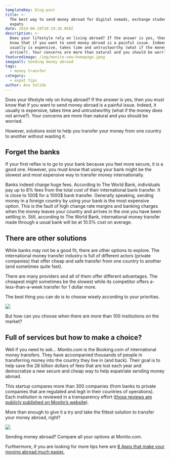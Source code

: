 ```yaml
---
templateKey: blog-post
title: >-
  The best way to send money abroad for digital nomads, exchange students and
  expats
date: 2019-06-19T19:19:36.050Z
description: >-
  Does your lifestyle rely on living abroad? If the answer is yes, then you must
  know that if you want to send money abroad is a painful issue. Indeed, it
  usually is expensive, takes time and untrustworthy (what if the money does not
  arrive?). Your concerns are more than natural and you should be worried.
featuredimage: /img/monito-new-homepage.jpeg
imagealt: Sending money abroad
tags:
  - money transfer
category:
  - expat tips
author: Ana Salido
---
```

Does your lifestyle rely on living abroad? If the answer is yes, then you must know that if you want to send money abroad is a painful issue. Indeed, it usually is expensive, takes time and untrustworthy (what if the money does not arrive?). Your concerns are more than natural and you should be worried.

However, solutions exist to help you transfer your money from one country to another without wasting it. 

## Forget the banks

If your first reflex is to go to your bank because you feel more secure, it is a good one. However, you must know that using your bank might be the slowest and most expensive way to transfer money internationally.

Banks indeed charge huge fees. According to The World Bank, individuals pay up to 8% fees from the total cost of their international bank transfer. It is close to 100$ for a 1000$ bank transfer. Generally speaking, sending money in a foreign country by using your bank is the most expensive option. This is the fault of high change rate margins and banking charges when the money leaves your country and arrives in the one you have been settling in. Still, according to The World Bank, international money transfer made through a usual bank will be at 10.5% cost on average.

## There are other solutions

While banks may not be a good fit, there are other options to explore. The international money transfer industry is full of different actors (private companies) that offer cheap and safe transfer from one country to another (and sometimes quite fast).

There are many providers and all of them offer different advantages. The cheapest might sometimes be the slowest while its competitor offers a-less-than-a-week transfer for 1 dollar more.

The best thing you can do is to choose wisely according to your priorities.

![](/img/0a0d2c4639f1cb8342c63080595b2a4242c2a5ef_bar-chart-transfer-to-india-homepage-english.png)

But how can you choose when there are more than 100 institutions on the market?

## Full of services but how to make a choice?

Well if you need to ask… Monito.com is the Booking.com of international money transfers. They have accompanied thousands of people in transferring money into the country they live in (and back). Their goal is to help save the 28 billion dollars of fees that are lost each year and democratize a new secure and cheap way to help expatriate sending money abroad. 

This startup compares more than 300 companies (from banks to private companies that are regulated and legit in their countries of operations). Each institution is reviewed in a transparency effort ([those reviews are publicly published on Monito’s website](https://www.monito.com/en/money-transfer-services)).

More than enough to give it a try and take the fittest solution to transfer your money abroad, right?  

![](/img/monito_aru8250.jpg)

Sending money abroad? Compare all your options at Monito.com. 

Furthermore, if you are looking for more tips here are [8 Apps that make your moving abroad much easier.](https://www.thexpatmagazine.com/2019/expat-life/8-apps-to-make-moving-abroad-easier-infographic/)
